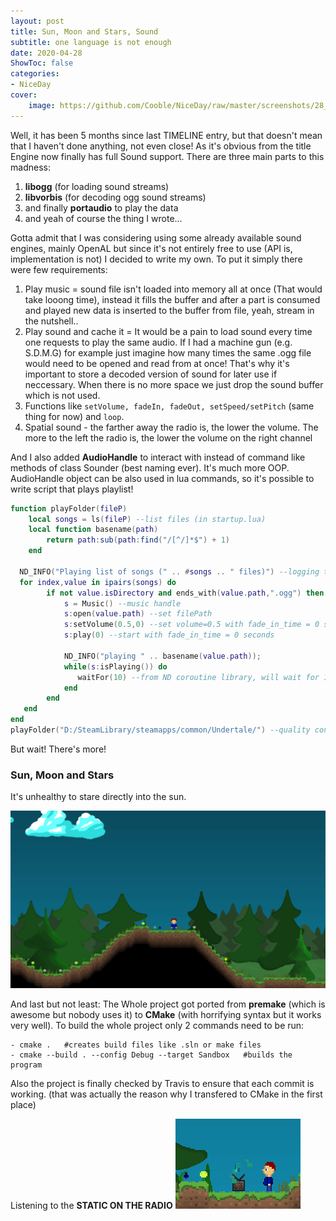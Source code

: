 ```yaml
---
layout: post
title: Sun, Moon and Stars, Sound
subtitle: one language is not enough
date: 2020-04-28
ShowToc: false
categories:
- NiceDay
cover: 
    image: https://github.com/Cooble/NiceDay/raw/master/screenshots/28_04_2020_dayNight.gif
---
```

Well, it has been 5 months since last TIMELINE entry, but that doesn't mean that I haven't done anything, not even close!
As it's obvious from the title Engine now finally has full Sound support. There are three main parts to this madness:
1. **libogg** (for loading sound streams)
2. **libvorbis** (for decoding ogg sound streams)
3. and finally **portaudio** to play the data
4. and yeah of course the thing I wrote...

 Gotta admit that I was considering using some already available sound engines, mainly OpenAL but since it's not entirely free to use (API is, implementation is not) I decided to write my own. To put it simply there were few requirements:

 1. Play music = sound file isn't loaded into memory all at once (That would take looong time), instead it fills the buffer and after a part is consumed and played new data is inserted to the buffer from file, yeah, stream in the nutshell..
2. Play sound and cache it = It would be a pain to load sound every time one requests to play the same audio. If I had a machine gun (e.g. S.D.M.G) for example just imagine how many times the same .ogg file would need to be opened and read from at once! That's why it's important to store a decoded version of sound for later use if neccessary. When there is no more space we just drop the sound buffer which is not used.
3. Functions like ``setVolume, fadeIn, fadeOut, setSpeed/setPitch`` (same thing for now) and ``loop``.
4. Spatial sound - the farther away the radio is, the lower the volume. The more to the left the radio is, the lower the volume on the right channel 
  
  And I also added **AudioHandle** to interact with instead of command like methods of class Sounder (best naming ever). It's much more OOP.
  AudioHandle object can be also used in lua commands, so it's possible to write script that plays playlist!

```lua
function playFolder(fileP)
	local songs = ls(fileP) --list files (in startup.lua)
	local function basename(path)
  		return path:sub(path:find("/[^/]*$") + 1)
	end

  ND_INFO("Playing list of songs (" .. #songs .. " files)") --logging to console
  for index,value in ipairs(songs) do
        if not value.isDirectory and ends_with(value.path,".ogg") then	--ends_with() in startup.lua
            s = Music() --music handle
            s:open(value.path) --set filePath
            s:setVolume(0.5,0) --set volume=0.5 with fade_in_time = 0 seconds
            s:play(0) --start with fade_in_time = 0 seconds
			
            ND_INFO("playing " .. basename(value.path));
            while(s:isPlaying()) do
               waitFor(10) --from ND coroutine library, will wait for 10 game ticks
            end
        end
   end
end
playFolder("D:/SteamLibrary/steamapps/common/Undertale/") --quality content
```
But wait! There's more!
### Sun, Moon and Stars
It's unhealthy to stare directly into the sun. 

![Screenshot](https://github.com/Cooble/NiceDay/raw/master/screenshots/28_04_2020_dayNight.gif?raw=false "Day Night Cycle") 

And last but not least: The Whole project got ported from **premake** (which is awesome but nobody uses it) to **CMake** (with horrifying syntax but it works very well). To build the whole project only 2 commands need to be run:
```
- cmake .   #creates build files like .sln or make files
- cmake --build . --config Debug --target Sandbox   #builds the program 
```
Also the project is finally checked by Travis to ensure that each commit is working. (that was actually the reason why I transfered to CMake in the first place)

Listening to the **STATIC ON THE RADIO**
![Screenshot](https://github.com/Cooble/NiceDay/raw/master/screenshots/28_04_2020.gif#center "Listening to the static on the radio") 

